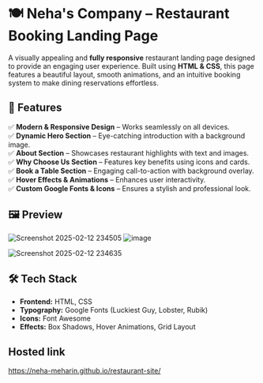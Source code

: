 
# 🍽️ Neha's Company – Restaurant Booking Landing Page  

A visually appealing and **fully responsive** restaurant landing page designed to provide an engaging user experience. Built using **HTML & CSS**, this page features a beautiful layout, smooth animations, and an intuitive booking system to make dining reservations effortless.  

## 🎯 Features  
✅ **Modern & Responsive Design** – Works seamlessly on all devices.  
✅ **Dynamic Hero Section** – Eye-catching introduction with a background image.  
✅ **About Section** – Showcases restaurant highlights with text and images.  
✅ **Why Choose Us Section** – Features key benefits using icons and cards.  
✅ **Book a Table Section** – Engaging call-to-action with background overlay.  
✅ **Hover Effects & Animations** – Enhances user interactivity.  
✅ **Custom Google Fonts & Icons** – Ensures a stylish and professional look.  

## 🖼 Preview  
![Screenshot 2025-02-12 234505](https://github.com/user-attachments/assets/984332fa-8c2d-42a7-9eb7-d7910d9b1c0a)
![image](https://github.com/user-attachments/assets/8bbe4971-e360-4bd2-bfd7-2c95a7c5a87f)

![Screenshot 2025-02-12 234635](https://github.com/user-attachments/assets/1694647a-774a-44c7-ab55-d189d81c79d5)


## 🛠 Tech Stack  
- **Frontend:** HTML, CSS  
- **Typography:** Google Fonts (Luckiest Guy, Lobster, Rubik)  
- **Icons:** Font Awesome  
- **Effects:** Box Shadows, Hover Animations, Grid Layout  



## Hosted link
 https://neha-meharin.github.io/restaurant-site/



  
